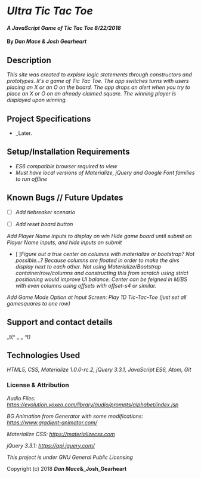 # _Ultra Tic Tac Toe_

#### _A JavaScript Game of Tic Tac Toe  8/22/2018_

#### By _**Dan Mace & Josh Gearheart**_

## Description

_This site was created to explore logic statements through constructors and prototypes.  It's a game of Tic Tac Toe.  The app switches turns with users placing an X or an O on the board.  The app drops an alert when you try to place an X or O on an already claimed square.  The winning player is displayed upon winning._

## Project Specifications

* _Later.

## Setup/Installation Requirements

* _ES6 compatible browser required to view_
* _Must have local versions of Materialize, jQuery and Google Font families to run offline_


## Known Bugs // Future Updates

- [ ] _Add tiebreaker scenario_

- [ ] _Add reset board button_

_Add Player Name inputs to display on win_
_Hide game board until submit on Player Name inputs, and hide inputs on submit_

- [ ]_Figure out a true center on columns with materialize or bootstrap? Not possible...?_
_Because columns are floated in order to make the divs display next to each other.  Not using Materialize/Bootstrap container/row/columns and constructing this from scratch using strict positioning would improve UI balance.  Center can be feigned in M/BS with even columns using offsets with offset-s4 or similar._

_Add Game Mode Option at Input Screen: Play 1D Tic-Tac-Toe (just set all gamesquares to one row)_


## Support and contact details

_t(^ _ _ _^t)_


## Technologies Used

_HTML5, CSS, Materialize 1.0.0-rc.2, jQuery 3.3.1, JavaScript ES6, Atom, Git_

### License & Attribution

*Audio Files: https://evolution.voxeo.com/library/audio/prompts/alphabet/index.jsp*

*BG Animation from Generator with some modifications: https://www.gradient-animator.com/*

*Materialize CSS: https://materializecss.com*

*jQuery 3.3.1: https://api.jquery.com/*

*This project is under GNU General Public Licensing*

Copyright (c) 2018 **_Dan Mace_&_Josh_Gearheart**
